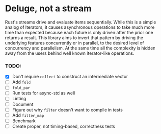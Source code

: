 # Deluge, not a stream

Rust's streams drive and evaluate items sequentially.
While this is a simple analog of Iterators, it causes asynchronous operations to take much more time than expected because each future is only driven after the prior one returns a result.
This library aims to invert that pattern by driving the underlying features concurrently or in parallel, to the desired level of concurrency and parallelism.
At the same time all the complexity is hidden away from the users behind well known Iterator-like operations.


### TODO:

- [x] Don't require `collect` to construct an intermediate vector
- [ ] Add `fold`
- [ ] `fold_par`
- [ ] Run tests for async-std as well
- [ ] Linting
- [ ] Document
- [ ] Figure out why `filter` doesn't want to compile in tests
- [ ] Add `filter_map`
- [ ] Benchmark
- [ ] Create proper, not timing-based, correctness tests